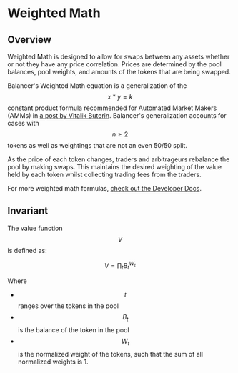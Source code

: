 # Weighted Math

## Overview

Weighted Math is designed to allow for swaps between any assets whether or not they have any price correlation. Prices are determined by the pool balances, pool weights, and amounts of the tokens that are being swapped.

Balancer's Weighted Math equation is a generalization of the $$x*y=k$$ constant product formula recommended for Automated Market Makers (AMMs) in [a post by Vitalik Buterin](https://www.reddit.com/r/ethereum/comments/55m04x/lets\_run\_onchain\_decentralized\_exchanges\_the\_way/). Balancer's generalization accounts for cases with $$n \geq2$$ tokens as well as weightings that are not an even 50/50 split.

As the price of each token changes, traders and arbitrageurs rebalance the pool by making swaps. This maintains the desired weighting of the value held by each token whilst collecting trading fees from the traders.

For more weighted math formulas, [check out the Developer Docs](https://dev.balancer.fi/resources/pool-math/weighted-math).

## Invariant

The value function $$V$$is defined as:

$$
V= \prod_t B_t^{W_t}
$$

Where

* $$t$$ ranges over the tokens in the pool
* $$B_t$$ is the balance of the token in the pool
* $$W_t$$​is the normalized weight of the tokens, such that the sum of all normalized weights is 1.
